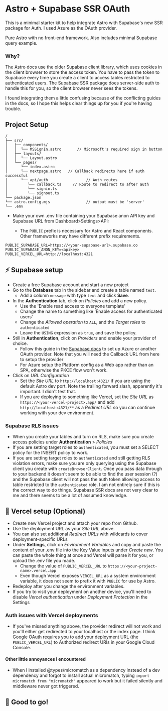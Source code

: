 # Astro + Supabase SSR OAuth

This is a minimal starter kit to help integrate Astro with Supabase's new SSR package for Auth. I used Azure as the OAuth provider.

Pure Astro with no front-end framework. Also includes minimal Supabase query example.

### Why?

The Astro docs use the older Supabase client library, which uses cookies in the client browser to store the access token. You have to pass the token to Supabase every time you create a client to access tables restricted to authenticated users. The Supabase SSR package does server-side auth to handle this for you, so the client browser never sees the tokens.

I found integrating them a little confusing because of the conflicting guides in the docs, so I hope this helps clear things up for you if you're having trouble.

## Project Setup

```text
/
├── src/
│   ├── components/
│   │  └── MSSignIn.astro	 	// Microsoft's required sign in button
│   ├── layouts/
│   │  └── Layout.astro
│   └── pages/
│      └── index.astro
│ 	   └── nextpage.astro  	// Callback redirects here if auth successful
│      └── api/auth 				// Auth routes
│ 		  └── callback.ts 	  // Route to redirect to after auth
│ 		  └── signin.ts
│ 		  └── signout.ts
└── package.json
└── astro.config.mjs 				// output must be 'server'
└── .env
```

-   Make your own .env file containing your Supabase anon API key and Supabase URL from Dashboard>Settings>API:

    -   The `PUBLIC` prefix is necessary for Astro and React components. Other frameworks may have different prefix requirements.

```
PUBLIC_SUPABASE_URL=https://<your-supabase-url>.supabase.co
PUBLIC_SUPABASE_ANON_KEY=<apikey>
PUBLIC_VERCEL_URL=http://localhost:4321
```

## ⚡ Supabase setup

-   Create a free Supabase account and start a new project
-   Go to the **Database** tab in the sidebar and create a table named `test`.
    -   Add a column `message` with type `text` and click **Save**.
-   In the **Authentication** tab, click on _Policies_ and add a new policy.
    -   Use the 'Enable read access to everyone template'
    -   Change the name to something like 'Enable access for authenticated users'
    -   Change the _Allowed operation_ to `ALL`, and the _Target roles_ to `authenticated`
    -   Leave the `USING` expression as `true`, and save the policy.
-   Still in **Authentication**, click on _Providers_ and enable your provider of choice.
    -   Follow this guide in the [Supabase docs](https://supabase.com/docs/guides/auth/social-login) to set up Azure or another OAuth provider. Note that you will need the Callback URL from here to setup the provider
    -   For Azure setup the Platform config as a Web app rather than an SPA, otherwise the PKCE flow won't work.
-   Click on _URL Configuration_
    -   Set the _Site URL_ to `http://localhost:4321/` if you are using the default Astro dev port. Note the trailing forward slash, apparently it's important. I didn't test that.
    -   If you are deploying to something like Vercel, set the _Site URL_ as `https://<your-vercel-project>.app/` and add `http://localhost:4321/**` as a _Redirect URL_ so you can continue working with your dev environment.
 
### Supabase RLS issues

- When you create your tables and turn on RLS, make sure you create access policies under **Authentication** > _Policies_
- If you are setting target roles to `authenticated`, you must set a SELECT policy for the INSERT policy to work.
- If you are setting target roles to `authenticated` and still getting RLS violation errors, make sure you are only querying using the Supabase client you create with `createBrowserClient`. Once you pass data through to your backend it doesn't seem to be able to find the user session (?) and the Supabase client will not pass the auth token allowing access to table restricted to the `authenticated` role. I am not entirely sure if this is the correct way to do things. Supabase SSR docs are not very clear to me and there seems to be a lot of assumed knowledge.
 
## 🔺 Vercel setup (Optional)

-   Create new Vercel project and attach your repo from Github.
-   Use the deployment URL as your _Site URL_ above.
-   You can also set additional _Redirect URLs_ with wildcards to cover deployment-specific URLs
-   Under **Settings**, click on _Environment Variables_ and copy and paste the content of your .env file into the Key Value inputs under _Create new_. You can paste the whole thing at once and Vercel will parse it for you, or upload the .env file you made.
    -   Change the value of `PUBLIC_VERCEL_URL` to `https://<your-project-name>.vercel.app`
    -   Even though Vercel exposes `VERCEL_URL` as a system environment variable, it does not seem to prefix it with `PUBLIC` for use by Astro.
-   Redeploy after you change the environment variables.
-   If you try to visit your deployment on another device, you'll need to disable _Vercel authentication_ under _Deployment Protection_ in the Settings

### Auth issues with Vercel deployments

-   If you've missed anything above, the provider redirect will not work and you'll either get redirected to your localhost or the index page. I think Google OAuth requires you to add your deployment URL (the `PUBLIC_VERCEL_URL`) to Authorized redirect URIs in your Google Cloud Console.

#### Other little annoyances I encountered
- When I installed @types/micromatch as a dependency instead of a dev dependency and forgot to install actual micromatch, typing `import micromatch from "micromatch"` appeared to work but it failed silently and middleware never got triggered.

## 🚀 Good to go!
